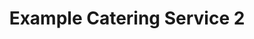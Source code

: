 ---
image: /assets/man-cooking.jpg
title: Example Catering Service 2
summary: This is an example catering service. It is a great service.
email: catering@example.com
phone: 555-555-5555
address: 1234 Catering St, Catering City, NJ 08820

rank: 2
---